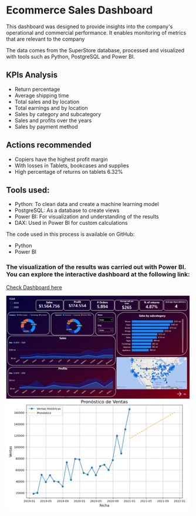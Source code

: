 # Ecommerce Sales Dashboard
This dashboard was designed to provide insights into the company's operational and commercial performance. It enables monitoring of metrics that are relevant to the company


The data comes from the SuperStore database, processed and visualized with tools such as Python, PostgreSQL and Power BI.

## KPIs Analysis

- Return percentage
- Average shipping time
- Total sales and by location
- Total earnings and by location
- Sales by category and subcategory
- Sales and profits over the years
- Sales by payment method

## Actions recommended

- Copiers have the highest profit margin
- With losses in Tablets, bookcases and supplies
- High percentage of returns on tablets 6.32%

## Tools used:
- Python: To clean data and create a machine learning model
- PostgreSQL: As a database to create views
- Power BI: For visualization and understanding of the results
- DAX: Used in Power BI for custom calculations


The code used in this process is available on GitHub:
- Python
- Power BI

### The visualization of the results was carried out with Power BI. You can explore the interactive dashboard at the following link:
[Check Dashboard here](https://app.powerbi.com/view?r=eyJrIjoiZTFkMGZmYTEtYmZmOS00Mzc3LTk3NjItOTJlZjQ0ODE1M2IwIiwidCI6IjY2NWYxNmFlLWVmN2ItNDUwNS04NjdkLTgyMzNkYjVhZWVhZiJ9)

<img src="Storeonline1.png" alt="Dashboard de Airbnb" width="500"/>
<img src="Storeonline2.png" alt="Dashboard de Airbnb" width="500"/>


